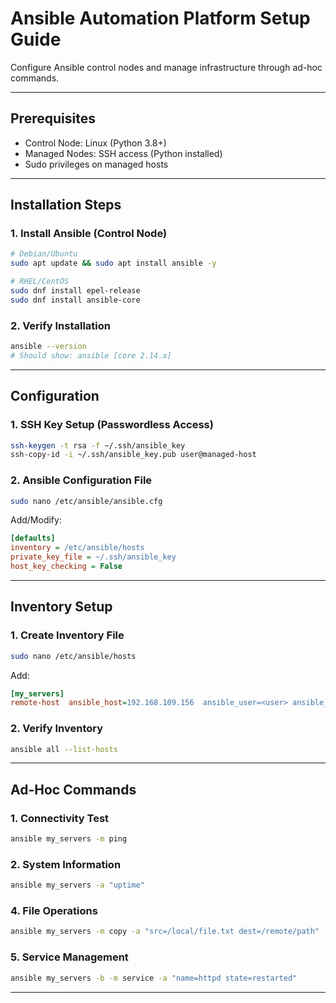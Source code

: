 # Ansible Automation Platform Setup Guide

Configure Ansible control nodes and manage infrastructure through ad-hoc commands.

---

## **Prerequisites**
- Control Node: Linux (Python 3.8+)
- Managed Nodes: SSH access (Python installed)
- Sudo privileges on managed hosts

---

## **Installation Steps**

### 1. Install Ansible (Control Node)
```bash
# Debian/Ubuntu
sudo apt update && sudo apt install ansible -y

# RHEL/CentOS
sudo dnf install epel-release
sudo dnf install ansible-core
```

### 2. Verify Installation
```bash
ansible --version
# Should show: ansible [core 2.14.x]
```

---

## **Configuration**

### 1. SSH Key Setup (Passwordless Access)
```bash
ssh-keygen -t rsa -f ~/.ssh/ansible_key
ssh-copy-id -i ~/.ssh/ansible_key.pub user@managed-host
```

### 2. Ansible Configuration File
```bash
sudo nano /etc/ansible/ansible.cfg
```
Add/Modify:
```ini
[defaults]
inventory = /etc/ansible/hosts
private_key_file = ~/.ssh/ansible_key
host_key_checking = False
```

---

## **Inventory Setup**

### 1. Create Inventory File
```bash
sudo nano /etc/ansible/hosts
```
Add:
```ini
[my_servers]
remote-host  ansible_host=192.168.109.156  ansible_user=<user> ansible_private_key_file=~/.ssh/ansible_key

```

### 2. Verify Inventory
```bash
ansible all --list-hosts
```

---

## **Ad-Hoc Commands**

### 1. Connectivity Test
```bash
ansible my_servers -m ping
```

### 2. System Information
```bash
ansible my_servers -a "uptime"
```


### 4. File Operations
```bash
ansible my_servers -m copy -a "src=/local/file.txt dest=/remote/path"
```

### 5. Service Management
```bash
ansible my_servers -b -m service -a "name=httpd state=restarted"
```

---

